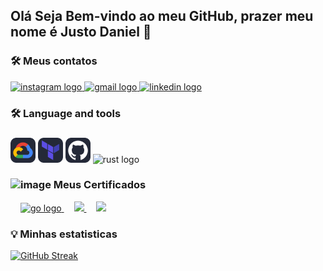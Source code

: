 ## Olá Seja Bem-vindo ao meu GitHub, prazer meu nome é Justo Daniel 👋

<!--
**JustoDaniel/JustoDaniel** is a ✨ _special_ ✨ repository because its `README.md` (this file) appears on your GitHub profile.

Here are some ideas to get you started:

- 🔭 I’m currently working on ...
- 🌱 I’m currently learning ...
- 👯 I’m looking to collaborate on ...
- 🤔 I’m looking for help with ...
- 💬 Ask me about ...
- 📫 How to reach me: ...
- 😄 Pronouns: ...
- ⚡ Fun fact: ...
-->

<h3 align="left">🛠 Meus contatos</h3>

<div align="left">
  <a href="https://www.instagram.com/justo_daniel/" target="_blank"> <img src="https://img.shields.io/static/v1?message=Instagram&logo=instagram&label=&color=E4405F&logoColor=white&labelColor=&style=for-the-badge" height="35" alt="instagram logo"  /> </a>
 <a href="mailto:carlosajdaniel@gmail.com">
  <img src="https://img.shields.io/static/v1?message=Gmail&logo=gmail&label=&color=D14836&logoColor=white&labelColor=&style=for-the-badge" height="35" alt="gmail logo"  />
   </a>
  <a href="https://www.linkedin.com/in/justo-daniel-50344b34/" target="_blank"> <img src="https://img.shields.io/static/v1?message=LinkedIn&logo=linkedin&label=&color=0077B5&logoColor=white&labelColor=&style=for-the-badge" height="35" alt="linkedin logo"  /> </a>
</div>


<h3 align="left"> 🛠 Language and tools</h3>

###



<div align="left">
  <img src="https://github.com/tandpfun/skill-icons/blob/main/icons/GCP-Dark.svg" height="40" alt="go logo"  />
  
  <img src="https://github.com/tandpfun/skill-icons/blob/main/icons/Terraform-Dark.svg" height="40" alt="rust logo"  />
 
  <img src="https://github.com/tandpfun/skill-icons/blob/main/icons/Github-Dark.svg" height="40" alt="rust logo"  />  

 <img src="https://images.icon-icons.com/2429/PNG/512/notion_logo_icon_147257.png" height="40" alt="rust logo"  />  
 
</div>

<h3 align="left"><img width="28" height="28" alt="image" src="https://github.com/user-attachments/assets/d0f1aafe-6630-4f1e-83ef-e40bf3ea70b8" /> Meus Certificados</h3>

<div align="left">
   <img width="12" /> 
   <a href="https://www.credly.com/badges/b22f5184-83ca-45bc-a72a-a540bdbba267" target="_blank"> <img src="https://images.credly.com/images/275e69a5-33a8-4d9c-bad4-2bdc0dfb7d40/image.png" height="120" alt="go logo"  /> </a>
  <img width="12" /> 
   <a href="https://www.credly.com/badges/a41f8e8e-93be-4421-8082-98fac191d026" target="_blank"> <img src="https://images.credly.com/size/340x340/images/08096465-cbfc-4c3e-93e5-93c5aa61f23e/image.png" height="120"  /> </a>
  <img width="12" /> 
  <a href="https://www.credly.com/badges/7ac1862c-b851-4b9a-85a8-4ac37eddd2ef" target="_blank"> <img src="https://images.credly.com/size/340x340/images/44994cda-b5b0-44cb-9a6d-d29b57163073/image.png" height="120"   /> </a>
   
</div>

<div>
<h3 align="left">💡 Minhas estatisticas </h3>
  

[![GitHub Streak](https://streak-stats.demolab.com?user=justodaniel)](https://git.io/streak-stats)

</div>
